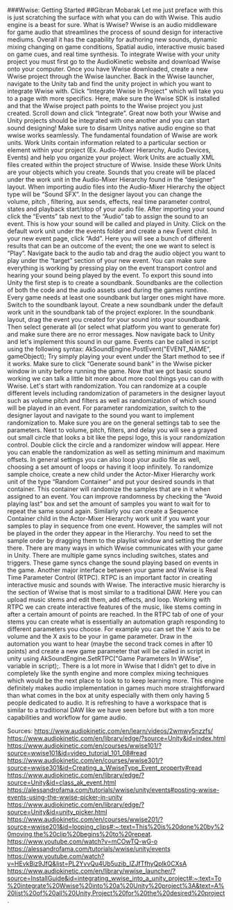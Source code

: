 ###Wwise: Getting Started 
##Gibran Mobarak 
Let me just preface with this is just scratching the surface with what you can do with Wwise. This audio engine is a beast for sure. 
What is Wwise? Wwise is an audio middleware for game audio that streamlines the process of sound design for interactive mediums. Overall it has the capability for authoring new sounds, dynamic mixing changing on game conditions, Spatial audio, interactive music based on game cues, and real time synthesis. 
To integrate Wwise with your unity project you must first go to the AudioKinetic website and download Wwise onto your computer. Once you have Wwise downloaded, create a new Wwise project through the Wwise launcher. Back in the Wwise launcher, navigate to the Unity tab and find the unity project in which you want to integrate Wwise with. Click “Integrate Wwise In Project" which will take you to a page with more specifics. Here, make sure the Wwise SDK is installed and that the Wwise project path points to the Wwise project you just created. Scroll down and click “Integrate”. 
Great now both your Wwise and Unity projects should be integrated with one another and you can start sound designing! Make sure to disarm Unitys native audio engine so that wwise works seamlessly. 
The fundamental foundation of Wwise are work units. Work Units contain information related to a particular section or element within your project (Ex. Audio-Mixer Hierarchy, Audio Devices, Events) and help you organize your project. Work Units are actually XML files created within the project structure of Wwise. Inside these Work Units are your objects which you create. Sounds that you create will be placed under the work unit in the Audio-Mixer Hierarchy found in the “designer” layout. When importing audio files into the Audio-Mixer Hierarchy the object type will be “Sound SFX”.  In the designer layout you can change the volume, pitch , filtering, aux sends, effects, real time parameter control, states and playback start/stop of your audio file. 
After importing your sound click the “Events” tab next to the “Audio” tab to assign the sound to an event. This is how your sound will be called and played in Unity. Click on the default work unit under the events folder and create a new Event child. In your new event page, click “Add”. Here you will see a bunch of different results that can be an outcome of the event; the one we want to select is “Play”. Navigate back to the audio tab and drag the audio object you want to play under the “target” section of your new event. You can make sure everything is working by pressing play on the event transport control and hearing your sound being played by the event. 
	To export this sound into Unity the first step is to create a soundbank. Soundbanks are the collection of both the code and the audio assets used during the games runtime. Every game needs at least one soundbank but larger ones might have more. Switch to the soundbank layout. Create a new soundbank under the default work unit in the soundbank tab of the project explorer. In the soundbank layout, drag the event you created for your sound into your soundbank. Then select generate all (or select what platform you want to generate for) and make sure there are no error messages. 
	Now navigate back to Unity and let's implement this sound in our game. Events can be called in script using the following syntax: AkSoundEngine.PostEvent("EVENT_NAME", gameObject);
Try simply playing your event under the Start method to see if it works. Make sure to click “Generate sound bank” in the Wwise picker window in unity before running the game. 
Now that we got basic sound working we can talk a little bit more about more cool things you can do with Wwise. Let's start with randomization. You can randomize at a couple different levels including randomization of parameters in the designer layout such as volume pitch and filters as well as randomization of which sound will be played in an event. For parameter randomization, switch to the designer layout and navigate to the sound you want to implement randomization to. Make sure you are on the general settings tab to see the parameters. Next to volume, pitch, filters, and delay you will see a grayed out small circle that looks a bit like the pepsi logo, this is your randomization control. Double click the circle and a randomizer window will appear. Here you can enable the randomization as well as setting minimum and maximum offsets. In general settings you can also loop your audio file as well, choosing a set amount of loops or having it loop infinitely. 
To randomize sample choice, create a new child under the Actor-Mixer Hierarchy work unit of the type “Random Container” and put your desired sounds in that container. This container will randomize the samples that are in it when assigned to an event. You can improve randomness by checking the “Avoid playing last” box and set the amount of samples you want to wait for to repeat the same sound again. Similarly you can create a Sequence Container child in the Actor-Mixer Hierarchy work unit if you want your samples to play in sequence from one event. However, the samples will not be played in the order they appear in the Hierarchy. You need to set the sample order by dragging them to the playlist window and setting the order there. 
There are many ways in which Wwise communicates with your game in Unity. There are multiple game syncs including switches, states and triggers. These game syncs change the sound playing based on events in the game. Another major interface between your game and Wwise is Real Time Parameter Control (RTPC). RTPC is an important factor in creating interactive music and sounds with Wwise. The interactive music hierarchy is the section of Wwise that is most similar to a traditional DAW. Here you can upload music stems and edit them, add effects, and loop. Working with RTPC we can create interactive features of the music, like stems coming in after a certain amount of points are reached. In the RTPC tab of one of your stems you can create what is essentially an automation graph responding to different parameters you choose. For example you can set the Y axis to be volume and the X axis to be your in game parameter. Draw in the automation you want to hear (maybe the second track comes in after 10 points) and create a new game parameter that will be called in script in unity using AkSoundEngine.SetRTPC("Game Parameters In WWise", variable in script);.
	There is a lot more in Wwise that I didn’t get to dive in completely like the synth engine and more complex mixing techniques which would be the next place to look to to keep learning more. This engine definitely makes audio implementation in games much more straightforward than what comes in the box at unity especially with them only having 5 people dedicated to audio. It is refreshing to have a workspace that is similar to a traditional DAW like we have seen before but with a ton more capabilities and workflow for game audio. 


Sources: 
https://www.audiokinetic.com/en/learn/videos/2wmwy5nzzfs/
https://www.audiokinetic.com/en/library/edge/?source=Unity&id=index.html
https://www.audiokinetic.com/en/courses/wwise101/?source=wwise101&id=video_tutorial_101_08#read
https://www.audiokinetic.com/en/courses/wwise301/?source=wwise301&id=Creating_a_WwiseType_Event_property#read
https://www.audiokinetic.com/en/library/edge/?source=Unity&id=class_ak_event.html
https://alessandrofama.com/tutorials/wwise/unity/events#posting-wwise-events-using-the-wwise-picker-in-unity
https://www.audiokinetic.com/en/library/edge/?source=Unity&id=unity_picker.html
https://www.audiokinetic.com/en/courses/wwise201/?source=wwise201&id=looping_clips#:~:text=This%20is%20done%20by%20moving,the%20clip%20begins%20to%20repeat.
https://www.youtube.com/watch?v=mCOwTQ-wG-o
https://alessandrofama.com/tutorials/wwise/unity/events
https://www.youtube.com/watch?v=HEvkBiz9JfQ&list=PL2YvvQu4Ub5uzib_IZJfTfhyQpIk0CXsA
https://www.audiokinetic.com/en/library/wwise_launcher/?source=InstallGuide&id=integrating_wwise_into_a_unity_project#:~:text=To%20integrate%20Wwise%20into%20a%20Unity%20project%3A&text=A%20list%20of%20all%20Unity,Project%20for%20the%20desired%20project.
